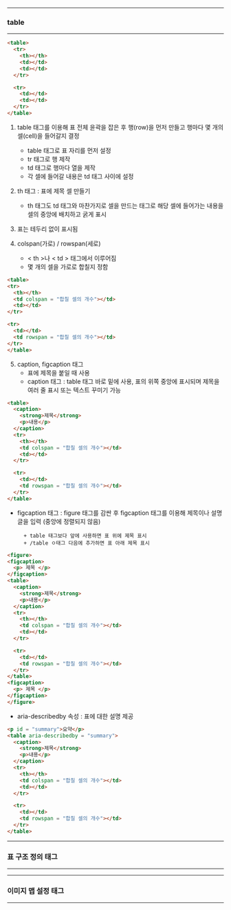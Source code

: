-----
### table
-----    
```html
<table>
  <tr>
    <th></th>
    <td></td>
    <td></td>
  </tr>

  <tr>
    <td></td>
    <td></td>  
  </tr>
</table>
```

1. table 태그를 이용해 표 전체 윤곽을 잡은 후 행(row)을 먼저 만들고 행마다 몇 개의 셀(cell)을 들어갈지 결정
     - table 태그로 표 자리를 먼저 설정
     - tr 태그로 행 제작
     - td 태그로 행마다 열을 제작
     - 각 셀에 들어갈 내용은 td 태그 사이에 설정

2. th 태그 : 표에 제목 셀 만들기
   - th 태그도 td 태그와 마찬가지로 셀을 만드는 태그로 해당 셀에 들어가는 내용을 셀의 중앙에 배치하고 굵게 표시

3. 표는 테두리 없이 표시됨

4. colspan(가로) / rowspan(세로)
   - < th >나 < td > 태그에서 이루어짐
   - 몇 개의 셀을 가로로 합칠지 정함
  ```html
<table>
  <tr>
    <th></th>
    <td colspan = "합칠 셀의 개수"></td>
    <td></td>
  </tr>

  <tr>
    <td></td>
    <td rowspan = "합칠 셀의 개수"></td>  
  </tr>
</table>
```

5. caption, figcaption 태그
   - 표에 제목을 붙일 때 사용
   - caption 태그 : table 태그 바로 밑에 사용, 표의 위쪽 중앙에 표시되며 제목을 여러 줄 표시 또는 텍스트 꾸미기 가능
```html
<table>
  <caption>
    <strong>제목</strong>
    <p>내용</p>
  </caption>
  <tr>
    <th></th>
    <td colspan = "합칠 셀의 개수"></td>
    <td></td>
  </tr>

  <tr>
    <td></td>
    <td rowspan = "합칠 셀의 개수"></td>  
  </tr>
</table>
```
   - figcaption 태그 : figure 태그를 감싼 후 figcaption 태그를 이용해 제목이나 설명 글을 입력 (중앙에 정렬되지 않음)

           + table 태그보다 앞에 사용하면 표 위에 제목 표시
           + /table ㅇ태그 다음에 추가하면 표 아래 제목 표시
```html
<figure>
<figcaption>
  <p> 제목 </p>
</figcaption>
<table>
  <caption>
    <strong>제목</strong>
    <p>내용</p>
  </caption>
  <tr>
    <th></th>
    <td colspan = "합칠 셀의 개수"></td>
    <td></td>
  </tr>

  <tr>
    <td></td>
    <td rowspan = "합칠 셀의 개수"></td>  
  </tr>
</table>
<figcaption>
  <p> 제목 </p>
</figcaption>
</figure>
```

  - aria-describedby 속성 : 표에 대한 설명 제공
```html
<p id = "summary">요약</p>
<table aria-describedby = "summary">
  <caption>
    <strong>제목</strong>
    <p>내용</p>
  </caption>
  <tr>
    <th></th>
    <td colspan = "합칠 셀의 개수"></td>
    <td></td>
  </tr>

  <tr>
    <td></td>
    <td rowspan = "합칠 셀의 개수"></td>  
  </tr>
</table>
```

-----
### 표 구조 정의 태그
-----    

-----
### 이미지 맵 설정 태그
-----    
